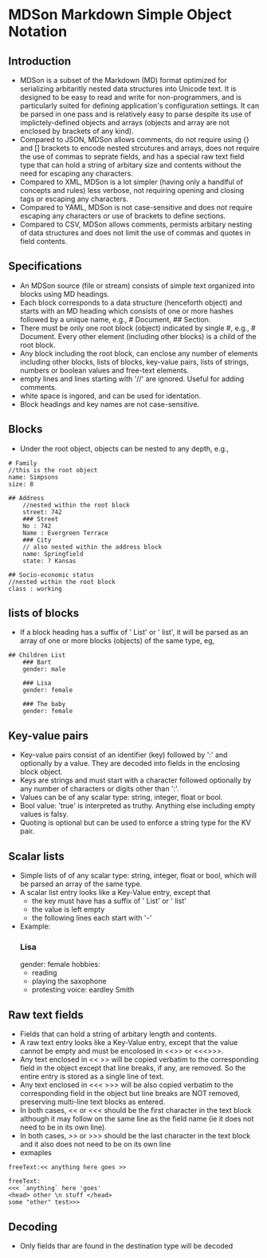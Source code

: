 # MDSon Markdown Simple Object Notation

## Introduction
- MDSon is a subset of the Markdown (MD) format optimized for serializing arbitaritly nested data structures into Unicode text. It is designed to be easy to read and write for non-programmers, and is particularly suited for defining application's configuration settings. It can be parsed in one pass and is relatively easy to parse despite its use of implictely-defined objects and arrays (objects and array are not enclosed by brackets of any kind). 
- Compared to JSON, MDSon allows comments, do not require using {} and [] brackets to encode nested strcutures and arrays, does not require the use of commas to seprate fields, and has a special raw text field type that can hold a string of arbitary size and contents without the need for escaping any characters.
- Compared to XML, MDSon is a lot simpler (having only a handlful of concepts and rules) less verbose, not requiring opening and closing tags or escaping any characters.
- Compared to YAML, MDSon is not case-sensitive and does not require escaping any characters or use of brackets to define sections. 
- Compared to CSV, MDSon allows comments, permists arbitary nesting of data structures and does not limit the use of commas and quotes in field contents.

## Specifications
- An MDSon source (file or stream) consists of simple text organized into blocks using MD headings.
- Each block corresponds to a data structure (henceforth object) and starts with an MD heading which consists of one or more hashes followed by a unique name, e.g., # Document, ## Section.
- There must be only one root block (object) indicated by single #, e.g., # Document. Every other element (including other blocks) is a child of the root block.
- Any block including the root block, can enclose any number of elements including other blocks, lists of blocks, key-value pairs, lists of strings, numbers or boolean values and free-text elements.
- empty lines and lines starting with '//' are ignored. Useful for adding comments.
- white space is ingored, and can be used for identation.
- Block headings and key names are not case-sensitive.

## Blocks
- Under the root object, objects can be nested to any depth, e.g.,
```
# Family
//this is the root object
name: Simpsons
size: 8

## Address
    //nested within the root block 
    street: 742 
    ### Street
    No : 742
    Name : Evergreen Terrace 
    ### City
    // also nested within the address block
    name: Springfield
    state: ? Kansas 

## Socio-economic status
//nested within the root block 
class : working
```
## lists of blocks
- If a block heading has a suffix of ' List' or ' list', it will be parsed as an array of one or more blocks (objects) of the same type, eg,
```
## Children List
    ### Bart
    gender: male

    ### Lisa
    gender: female

    ### The baby
    gender: female
```
 ## Key-value pairs 
- Key-value pairs consist of an identifier (key) followed by ':' and optionally by a value. They are decoded into fields in the enclosing block object.
- Keys are strings and must start with a character followed optionally by any number of characters or digits other than ':'.
- Values can be of any scalar type: string, integer, float or bool.
- Bool value: 'true' is interpreted as truthy. Anything else including empty values is falsy.
- Quoting is optional but can be used to enforce a string type for the KV pair.

## Scalar lists
- Simple lists of of any scalar type: string, integer, float or bool, which will be parsed an array of the same type.
- A scalar list entry looks like a Key-Value entry, except that
    * the key must have has a suffix of ' List' or ' list'
    * the value is left empty
    * the following lines each start with '-'
- Example:
  ### Lisa
    gender: female
    hobbies:
    - reading
    - playing the saxophone
    - protesting
    voice: eardley Smith

## Raw text fields
- Fields that can hold a string of arbitary length and contents.
- A raw text entry looks like a Key-Value entry, except that the value cannot be empty and must be encolosed in <<>> or <<<>>>.
- Any text enclosed in << >> will be copied verbatim to the corresponding field in the object except that line breaks, if any, are removed. So the entire entry is stored as a single line of text.
- Any text enclosed in <<< >>> will be also copied verbatim to the corresponding field in the object but  line breaks are NOT removed, preserving multi-line text blocks as entered.
- In both cases, << or <<< should be the first character in the text block although it may follow on the same line as the field name (ie it does not need to be in its own line).
- In both cases, >> or >>> should be the last character in the text block and it also does not need to be on its own line
- exmaples 
```
freeText:<< anything here goes >>
```

```
freeText:
<<< `anything` here 'goes'
<head> other \n stuff </head>
some "other" test>>>
```

## Decoding
- Only fields thar are found in the destination type will be decoded
